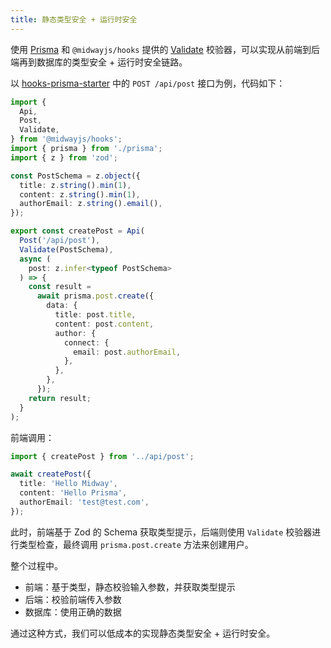```yaml
---
title: 静态类型安全 + 运行时安全
---
```


使用 [Prisma](./prisma.md) 和 `@midwayjs/hooks` 提供的 [Validate](./validate.md) 校验器，可以实现从前端到后端再到数据库的类型安全 + 运行时安全链路。

以 [hooks-prisma-starter](https://github.com/midwayjs/hooks/blob/v3/examples/fullstack/prisma/README.md) 中的 `POST /api/post` 接口为例，代码如下：

```ts
import {
  Api,
  Post,
  Validate,
} from '@midwayjs/hooks';
import { prisma } from './prisma';
import { z } from 'zod';

const PostSchema = z.object({
  title: z.string().min(1),
  content: z.string().min(1),
  authorEmail: z.string().email(),
});

export const createPost = Api(
  Post('/api/post'),
  Validate(PostSchema),
  async (
    post: z.infer<typeof PostSchema>
  ) => {
    const result =
      await prisma.post.create({
        data: {
          title: post.title,
          content: post.content,
          author: {
            connect: {
              email: post.authorEmail,
            },
          },
        },
      });
    return result;
  }
);
```

前端调用：

```ts
import { createPost } from '../api/post';

await createPost({
  title: 'Hello Midway',
  content: 'Hello Prisma',
  authorEmail: 'test@test.com',
});
```

此时，前端基于 Zod 的 Schema 获取类型提示，后端则使用 `Validate` 校验器进行类型检查，最终调用 `prisma.post.create` 方法来创建用户。

整个过程中。

- 前端：基于类型，静态校验输入参数，并获取类型提示
- 后端：校验前端传入参数
- 数据库：使用正确的数据

通过这种方式，我们可以低成本的实现静态类型安全 + 运行时安全。
